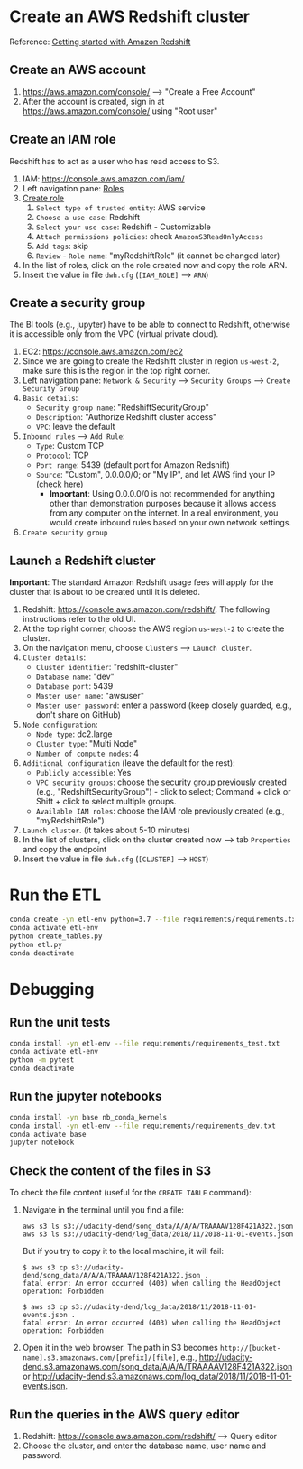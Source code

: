 # Create an AWS Redshift cluster

Reference: [Getting started with Amazon Redshift](<https://docs.aws.amazon.com/redshift/latest/gsg/getting-started.html>)

## Create an AWS account

1. <https://aws.amazon.com/console/> --> "Create a Free Account"
1. After the account is created, sign in at <https://aws.amazon.com/console/> using "Root user"

## Create an IAM role

Redshift has to act as a user who has read access to S3.

1. IAM: <https://console.aws.amazon.com/iam/>
1. Left navigation pane: [Roles](https://console.aws.amazon.com/iam/home#/roles)
1. [Create role](https://console.aws.amazon.com/iam/home#/roles$new?step=type)
   1. `Select type of trusted entity`: AWS service
   1. `Choose a use case`: Redshift
   1. `Select your use case`: Redshift - Customizable
   1. `Attach permissions policies`: check `AmazonS3ReadOnlyAccess`
   1. `Add tags`: skip
   1. `Review` - `Role name`: "myRedshiftRole" (it cannot be changed later)
1. In the list of roles, click on the role created now and copy the role ARN.
1. Insert the value in file `dwh.cfg` (`[IAM_ROLE]` --> `ARN`)

## Create a security group

The BI tools (e.g., jupyter) have to be able to connect to Redshift, otherwise it is accessible only
from the VPC (virtual private cloud).

1. EC2: <https://console.aws.amazon.com/ec2>
1. Since we are going to create the Redshift cluster in region `us-west-2`, make sure this is the
region in the top right corner.
1. Left navigation pane: `Network & Security` --> `Security Groups` --> `Create Security Group`
1. `Basic details`:
   - `Security group name`: "RedshiftSecurityGroup"
   - `Description`: "Authorize Redshift cluster access"
   - `VPC`: leave the default
1. `Inbound rules` --> `Add Rule`:
   - `Type`: Custom TCP
   - `Protocol`: TCP
   - `Port range`: 5439 (default port for Amazon Redshift)
   - `Source`: "Custom", 0.0.0.0/0; or "My IP", and let AWS find your IP (check [here](https://www.whatsmyip.org))
     - **Important**: Using 0.0.0.0/0 is not recommended for anything other than demonstration
     purposes because it allows access from any computer on the internet. In a real environment, you
     would create inbound rules based on your own network settings.
1. `Create security group`

## Launch a Redshift cluster

**Important**: The standard Amazon Redshift usage fees will apply for the cluster that is about to
be created until it is deleted.

1. Redshift: <https://console.aws.amazon.com/redshift/>. The following instructions refer to the old
UI.
1. At the top right corner, choose the AWS region `us-west-2` to create the cluster.
1. On the navigation menu, choose `Clusters` --> `Launch cluster`.
1. `Cluster details`:
   - `Cluster identifier`: "redshift-cluster"
   - `Database name`: "dev"
   - `Database port`: 5439
   - `Master user name`: "awsuser"
   - `Master user password`: enter a password (keep closely guarded, e.g., don't share on GitHub)
1. `Node configuration`:
   - `Node type`: dc2.large
   - `Cluster type`: "Multi Node"
   - `Number of compute nodes`: 4
1. `Additional configuration` (leave the default for the rest):
   - `Publicly accessible`: Yes
   - `VPC security groups`: choose the security group previously created (e.g.,
   "RedshiftSecurityGroup") - click to select; Command + click or Shift + click to select multiple
   groups.
   - `Available IAM roles`: choose the IAM role previously created (e.g., "myRedshiftRole")
1. `Launch cluster`. (it takes about 5-10 minutes)
1. In the list of clusters, click on the cluster created now --> tab `Properties` and copy the
endpoint
1. Insert the value in file `dwh.cfg` (`[CLUSTER]` --> `HOST`)

# Run the ETL

```bash
conda create -yn etl-env python=3.7 --file requirements/requirements.txt
conda activate etl-env
python create_tables.py
python etl.py
conda deactivate
```

# Debugging

## Run the unit tests

```bash
conda install -yn etl-env --file requirements/requirements_test.txt
conda activate etl-env
python -m pytest
conda deactivate
```

## Run the jupyter notebooks

```bash
conda install -yn base nb_conda_kernels
conda install -yn etl-env --file requirements/requirements_dev.txt
conda activate base
jupyter notebook
```

## Check the content of the files in S3

To check the file content (useful for the `CREATE TABLE` command):

1. Navigate in the terminal until you find a file:

   ```shell
   aws s3 ls s3://udacity-dend/song_data/A/A/A/TRAAAAV128F421A322.json
   aws s3 ls s3://udacity-dend/log_data/2018/11/2018-11-01-events.json
   ```

   But if you try to copy it to the local machine, it will fail:

   ```shell
   $ aws s3 cp s3://udacity-dend/song_data/A/A/A/TRAAAAV128F421A322.json .
   fatal error: An error occurred (403) when calling the HeadObject operation: Forbidden
   
   $ aws s3 cp s3://udacity-dend/log_data/2018/11/2018-11-01-events.json .
   fatal error: An error occurred (403) when calling the HeadObject operation: Forbidden
   ```

1. Open it in the web browser. The path in S3 becomes `http://[bucket-name].s3.amazonaws.com/[prefix]/[file]`,
e.g., <http://udacity-dend.s3.amazonaws.com/song_data/A/A/A/TRAAAAV128F421A322.json> or
<http://udacity-dend.s3.amazonaws.com/log_data/2018/11/2018-11-01-events.json>.

## Run the queries in the AWS query editor

1. Redshift: <https://console.aws.amazon.com/redshift/> --> Query editor
1. Choose the cluster, and enter the database name, user name and password.
